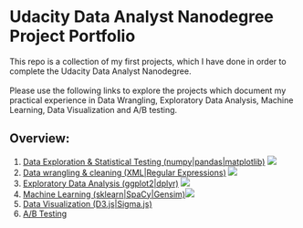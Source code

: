 # Udacity Data Analyst Nanodegree Project Portfolio

This repo is a collection of my first projects, which I have done in order to complete the Udacity Data Analyst Nanodegree. <br><br>
Please use the following links to explore the projects which document my practical experience in Data Wrangling, Exploratory Data Analysis, Machine Learning, Data Visualization and A/B testing.

## Overview:
1) [Data Exploration & Statistical Testing (numpy|pandas|matplotlib)](http://nbviewer.jupyter.org/github/bockjo/Udacity_portfolio/blob/master/Titanic_dataset_Exploration.ipynb) ![](https://www.python.org/static/favicon.ico)<br>
2) [Data wrangling & cleaning (XML|Regular Expressions)](http://nbviewer.jupyter.org/github/bockjo/Udacity_portfolio/blob/master/OpenStreetMap_Data_Cleaning.ipynb) ![](https://www.python.org/static/favicon.ico)<br>
3) [Exploratory Data Analysis (ggplot2|dplyr)](http://nbviewer.jupyter.org/github/bockjo/Udacity_portfolio/blob/master/EDA_Prosper%20loans%20data%20set.html) ![](https://pbs.twimg.com/profile_images/487277095681150976/aEp2vlJy_normal.png) <br>
4) [Machine Learning (sklearn|SpaCy|Gensim)](http://nbviewer.jupyter.org/github/bockjo/Udacity_portfolio/blob/master/Person_of_Interest_Classifier_Enron.ipynb#topic=0&lambda=1&term=)![](https://www.python.org/static/favicon.ico)<br>
5) [Data Visualization (D3.js|Sigma.js)]() <br>
6) [A/B Testing]() <br>
